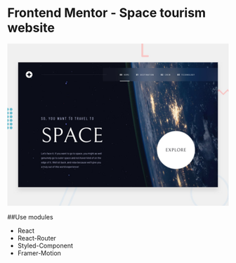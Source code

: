 # Frontend Mentor - Space tourism website

![Design preview for the Space tourism website coding challenge](./preview.jpg)

##Use modules

- React
- React-Router
- Styled-Component
- Framer-Motion
